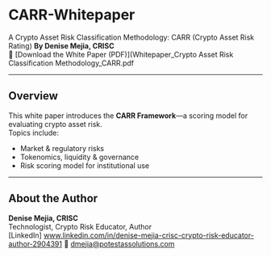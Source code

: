 # CARR-Whitepaper
A Crypto Asset Risk Classification Methodology: CARR (Crypto Asset Risk Rating)
**By Denise Mejia, CRISC**  
📄 [Download the White Paper (PDF)](Whitepaper_Crypto Asset Risk Classification Methodology_CARR.pdf

---

## Overview

This white paper introduces the **CARR Framework**—a scoring model for evaluating crypto asset risk.  
Topics include:

- Market & regulatory risks  
- Tokenomics, liquidity & governance  
- Risk scoring model for institutional use

---

## About the Author

**Denise Mejia, CRISC**  
Technologist, Crypto Risk Educator, Author  
[LinkedIn] www.linkedin.com/in/denise-mejia-crisc-crypto-risk-educator-author-2904391 
📧 dmejia@potestassolutions.com

